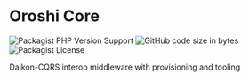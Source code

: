 # Oroshi Core

![Packagist PHP Version Support](https://img.shields.io/packagist/php-v/oroshi/oroshi-core)
![GitHub code size in bytes](https://img.shields.io/github/languages/code-size/oroshi/oroshi-core)
![Packagist License](https://img.shields.io/packagist/l/oroshi/oroshi-core)

Daikon-CQRS interop middleware with provisioning and tooling
